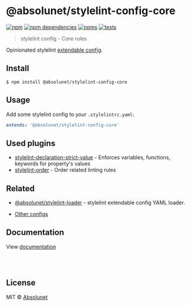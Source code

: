 # @absolunet/stylelint-config-core

[![npm](https://img.shields.io/npm/v/@absolunet/stylelint-config-core.svg)](https://www.npmjs.com/package/@absolunet/stylelint-config-core)
[![npm dependencies](https://david-dm.org/absolunet/stylelint-config/status.svg?path=packages/core)](https://david-dm.org/absolunet/stylelint-config?path=packages/core)
[![npms](https://badges.npms.io/%40absolunet%2Fstylelint-config-core.svg)](https://npms.io/search?q=%40absolunet%2Fstylelint-config-core)
[![tests](https://github.com/absolunet/stylelint-config/workflows/tests/badge.svg?branch=master)](https://github.com/absolunet/stylelint-config/actions?query=workflow%3Atests+branch%3Amaster)

> stylelint config - Core rules

Opinionated stylelint [extendable config](https://stylelint.io/user-guide/configuration/#extends).

## Install

```
$ npm install @absolunet/stylelint-config-core
```


## Usage

Add some stylelint config to your `.stylelintrc.yaml`:

```yaml
extends: '@absolunet/stylelint-config-core'
```


## Used plugins

- [stylelint-declaration-strict-value](https://github.com/AndyOGo/stylelint-declaration-strict-value) - Enforces variables, functions, keywords for property's values
- [stylelint-order](https://github.com/hudochenkov/stylelint-order) - Order related linting rules


## Related

- [@absolunet/stylelint-loader](https://github.com/absolunet/node-stylelint-loader) - stylelint extendable config YAML loader.

- [Other configs](https://github.com/absolunet/stylelint-config)


## Documentation

View [documentation](https://documentation.absolunet.com/stylelint-config/core)






<br><br>

## License
MIT © [Absolunet](https://absolunet.com)
